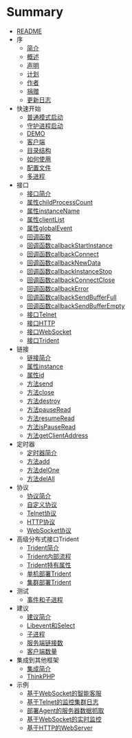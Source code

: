# Summary

* [README](README.md)
* 序
   * [简介](1-summary/1-introduction.md)
   * [概述](1-summary/2-summary.md)
   * [声明](1-summary/3-statement.md)
   * [计划](1-summary/4-planning.md)
   * [作者](1-summary/5-author.md)
   * [捐赠](1-summary/6-donation.md)
   * [更新日志](1-summary/7-update-log.md)
* 快速开始
   * [普通模式启动](2-quick-start/1-general-start.md)
   * [守护进程启动](2-quick-start/2-daemon-start.md)
   * [DEMO](2-quick-start/3-demo.md)
   * [客户端](2-quick-start/4-client.md)
   * [目录结构](2-quick-start/5-directory-structure.md)
   * [如何使用](2-quick-start/6-how-use.md)
   * [配置文件](2-quick-start/7-config-ini.md)
   * [多进程](2-quick-start/8-multiprocess.md)
* 接口
   * [接口简介](3-api/1-summary.md)
   * [属性childProcessCount](3-api/2-common-property-child-process-count.md)
   * [属性instanceName](3-api/3-common-property-instance-name.md)
   * [属性clientList](3-api/4-common-property-client-list.md)
   * [属性globalEvent](3-api/5-common-property-global-event.md)
   * [回调函数](3-api/6-callback.md)
   * [回调函数callbackStartInstance](3-api/7-callback-start-instance.md)
   * [回调函数callbackConnect](3-api/8-callback-connect.md)
   * [回调函数callbackNewData](3-api/9-callback-new-data.md)
   * [回调函数callbackInstanceStop](3-api/10-callback-instance-stop.md)
   * [回调函数callbackConnectClose](3-api/11-callback-connect-close.md)
   * [回调函数callbackError](3-api/12-callback-error.md)
   * [回调函数callbackSendBufferFull](3-api/13-callback-send-buffer-full.md)
   * [回调函数callbackSendBufferEmpty](3-api/14-callback-send-buffer-empty.md)
   * [接口Telnet](3-api/101-telnet.md)
   * [接口HTTP](3-api/102-http.md)
   * [接口WebSocket](3-api/103-websocket.md)
   * [接口Trident](3-api/104-trident.md)
* 链接
   * [链接简介](4-connect/1-summary.md)
   * [属性instance](4-connect/2-property-instance.md)
   * [属性id](4-connect/3-property-id.md)
   * [方法send](4-connect/4-method-send.md)
   * [方法close](4-connect/5-method-close.md)
   * [方法destroy](4-connect/6-method-destroy.md)
   * [方法pauseRead](4-connect/7-method-pause-read.md)
   * [方法resumeRead](4-connect/8-method-resume-read.md)
   * [方法isPauseRead](4-connect/9-method-is-pause-read.md)
   * [方法getClientAddress](4-connect/10-method-get-client-address.md)
* 定时器
   * [定时器简介](5-timer/1-summary.md)
   * [方法add](5-timer/2-method-add.md)
   * [方法delOne](5-timer/3-method-del-one.md)
   * [方法delAll](5-timer/4-method-del-all.md)
* 协议
   * [协议简介](7-protocol/1-summary.md)
   * [自定义协议](7-protocol/2-custom.md)
   * [Telnet协议](7-protocol/3-telnet.md)
   * [HTTP协议](7-protocol/4-http.md)
   * [WebSocket协议](7-protocol/5-websocket.md)
* 高级分布式接口Trident
   * [Trident简介](11-trident/1-summary.md)
   * [Trident内部流程](11-trident/2-pic-text-summary.md)
   * [Trident特有属性](11-trident/3-property.md)
   * [单机部署Trident](11-trident/4-usage-local.md)
   * [集群部署Trident](11-trident/5-usage-distributed.md)
* 测试
   * [事件和子进程](8-test/1-event-and-child-proccess.md)
* 建议
   * [建议简介](9-suggest/1-summary.md)
   * [Libevent和Select](9-suggest/2-libevent-select.md)
   * [子进程](9-suggest/3-child-proccess.md)
   * [服务端链接数](9-suggest/4-connect-num.md)
   * [客户端数量](9-suggest/5-client-num.md)
* 集成到其他框架
   * [集成简介](10-framework/1-summary.md)
   * [ThinkPHP](10-framework/2-thinkphp.md)
* 示例
   * [基于WebSocket的智能客服](../../Example/Chat_Robot/README.md)
   * [基于Telnet的监控集群日志](../../Example/Monitor_Log/README.md)
   * [部署Agent的服务器数据抓取](../../Example/Monitor_Server_Status/README.md)
   * [基于WebSocket的实时监控](../../Example/Real_Time_Monitor_Ssh/README.md)
   * [基于HTTP的WebServer](../../Example/Web_Server/README.md)